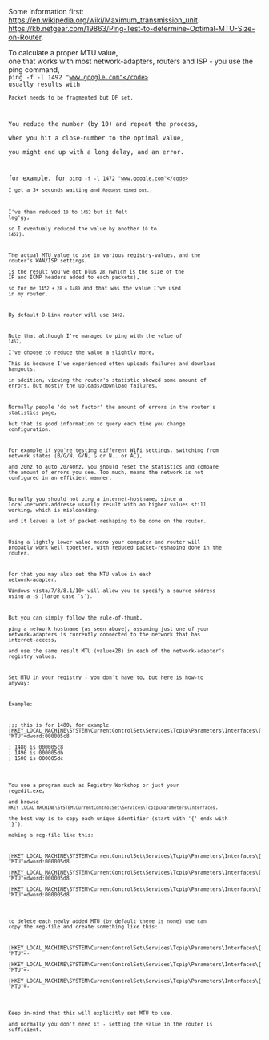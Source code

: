 Some information first:  
<a href="https://en.wikipedia.org/wiki/Maximum_transmission_unit">https://en.wikipedia.org/wiki/Maximum_transmission_unit</a>.  
<a href="https://kb.netgear.com/19863/Ping-Test-to-determine-Optimal-MTU-Size-on-Router">https://kb.netgear.com/19863/Ping-Test-to-determine-Optimal-MTU-Size-on-Router</a>.  
  
To calculate a proper MTU value,  
one that works with most network-adapters, routers and ISP - you use the ping command,  
<code>ping -f -l 1492 "www.google.com"</code> usually results with  
<code>Packet needs to be fragmented but DF set.</code>  

You reduce the number (by 10) and repeat the process,  
when you hit a close-number to the optimal value,  
you might end up with a long delay, and an error.  

for example, for <code>ping -f -l 1472 "www.google.com"</code>  
I get a 3+ seconds waiting and <code>Request timed out.</code>,  

I've than reduced <code>10</code> to <code>1462</code> but it felt lag'gy,  
so I eventualy reduced the value by another <code>10</code> to <code>1452</code>).  

The actual MTU value to use in various registry-values, and the router's WAN/ISP settings,  
is the result you've got plus <code>28</code> (which is the size of the IP and ICMP headers added to each packets),  
so for me <code>1452 + 28 = 1480</code> and that was the value I've used in my router.  

By default D-Link router will use <code>1492</code>.  

Note that although I've managed to ping with the value of <code>1462</code>,  
I've choose to reduce the value a slightly more,  
This is because I've experienced often uploads failures and download hangouts,  
in addition, viewing the router's statistic showed some amount of errors. But mostly the uploads/download failures.  

Normally people 'do not factor' the amount of errors in the router's statistics page,  
but that is good information to query each time you change configuration.  

For example if you're testing different WiFi settings, switching from network states (B/G/N, G/N, G or N.. or AC),  
and 20hz to auto 20/40hz, you should reset the statistics and compare the amount of errors you see. Too much, means the network is not configured in an efficient manner.

  

Normally you should not ping a internet-hostname, since a local-network-addresse usually result with an higher values still working, which is misleanding,  
and it leaves a lot of packet-reshaping to be done on the router.

Using a lightly lower value means your computer and router will probably work well together, with reduced packet-reshaping done in the router.  


For that you may also set the MTU value in each network-adapter.  
Windows vista/7/8/8.1/10+ will allow you to specify a source address using a <code>-S</code> (large case 's').  

But you can simply follow the rule-of-thumb,  
ping a network hostname (as seen above), assuming just one of your network-adapters is currently connected to the network that has internet-access,  
and use the same result MTU (value+28) in each of the network-adapter's registry values.  


Set MTU in your registry - you don't have to, but here is how-to anyway:  

Example:
<pre>
;;; this is for 1480, for example
[HKEY_LOCAL_MACHINE\SYSTEM\CurrentControlSet\Services\Tcpip\Parameters\Interfaces\{11C93925-F3C2-454E-A27B-C1387F2BB135}]
"MTU"=dword:000005c8

; 1480 is 000005c8
; 1496 is 000005db
; 1500 is 000005dc
</pre>

You use a program such as Registry-Workshop or just your regedit.exe,  
and browse <code>HKEY_LOCAL_MACHINE\SYSTEM\CurrentControlSet\Services\Tcpip\Parameters\Interfaces</code>.  
the best way is to copy each unique identifier (start with '{' ends with '}'),  
making a reg-file like this:  

<pre>
[HKEY_LOCAL_MACHINE\SYSTEM\CurrentControlSet\Services\Tcpip\Parameters\Interfaces\{11C93925-F3C2-454E-A27B-C1387F2BB135}]
"MTU"=dword:000005d8

[HKEY_LOCAL_MACHINE\SYSTEM\CurrentControlSet\Services\Tcpip\Parameters\Interfaces\{1890A883-D7AF-41C2-B35C-9F44222C665C}]
"MTU"=dword:000005d8

[HKEY_LOCAL_MACHINE\SYSTEM\CurrentControlSet\Services\Tcpip\Parameters\Interfaces\{1C1AF966-3CC7-4355-B740-FC9879FE1E43}]
"MTU"=dword:000005d8
</pre>

to delete each newly added MTU (by default there is none) use can copy the reg-file and create something like this:  
<pre>
[HKEY_LOCAL_MACHINE\SYSTEM\CurrentControlSet\Services\Tcpip\Parameters\Interfaces\{11C93925-F3C2-454E-A27B-C1387F2BB135}]
"MTU"=-

[HKEY_LOCAL_MACHINE\SYSTEM\CurrentControlSet\Services\Tcpip\Parameters\Interfaces\{1890A883-D7AF-41C2-B35C-9F44222C665C}]
"MTU"=-

[HKEY_LOCAL_MACHINE\SYSTEM\CurrentControlSet\Services\Tcpip\Parameters\Interfaces\{1C1AF966-3CC7-4355-B740-FC9879FE1E43}]
"MTU"=-
</pre>


Keep in-mind that this will explicitly set MTU to use,  
and normally you don't need it - setting the value in the router is sufficient.
